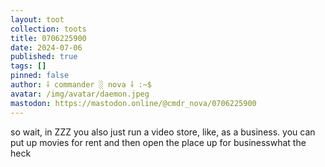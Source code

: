 ```yaml
---
layout: toot
collection: toots
title: 0706225900
date: 2024-07-06
published: true
tags: []
pinned: false
author: ⸸ commander ░ nova ⸸ :~$
avatar: /img/avatar/daemon.jpeg
mastodon: https://mastodon.online/@cmdr_nova/0706225900
---
```


so wait, in ZZZ you also just run a video store, like, as a business. you can put up movies for rent and then open the place up for businesswhat the heck
